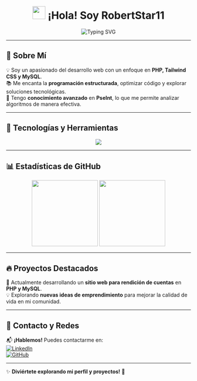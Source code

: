 <h1 align="center"> 
  <img src="https://media.giphy.com/media/hvRJCLFzcasrR4ia7z/giphy.gif" width="35">  
  ¡Hola! Soy RobertStar11
</h1>

<p align="center">
  <img src="https://readme-typing-svg.herokuapp.com?font=Fira+Code&pause=1000&color=00A8A8&center=true&width=500&lines=Desarrollador+Web+%7C+PHP+%7C+MySQL+%7C+Tailwind;Apasionado+por+la+tecnologia%C3%ADa+%7C+Educaci%C3%B3n+%7C+Innovacion%C3%B3n" alt="Typing SVG" />
</p>

---

## 🚀 Sobre Mí
💡 Soy un apasionado del desarrollo web con un enfoque en **PHP, Tailwind CSS y MySQL**.  
📚 Me encanta la **programación estructurada**, optimizar código y explorar soluciones tecnológicas.  
🔧 Tengo **conocimiento avanzado** en **PseInt**, lo que me permite analizar algoritmos de manera efectiva.

---

## 🎯 Tecnologías y Herramientas
<p align="center">
  <img src="https://skillicons.dev/icons?i=php,mysql,tailwind,html,css,js,github" />
</p>

---

## 📊 Estadísticas de GitHub  
<div align="center">
  <img height="180em" src="https://github-readme-stats.vercel.app/api?username=RobertStar11&show_icons=true&theme=tokyonight" />
  <img height="180em" src="https://github-readme-streak-stats.herokuapp.com/?user=RobertStar11&theme=tokyonight" />
</div>

---

## 🔥 Proyectos Destacados  
🚧 Actualmente desarrollando un **sitio web para rendición de cuentas** en **PHP y MySQL**.  
💡 Explorando **nuevas ideas de emprendimiento** para mejorar la calidad de vida en mi comunidad.

---

## 📌 Contacto y Redes
📬 **¡Hablemos!** Puedes contactarme en:  
[![LinkedIn](https://img.shields.io/badge/LinkedIn-%230077B5.svg?style=for-the-badge&logo=linkedin&logoColor=white)](https://www.linkedin.com/in/tuperfil)  
[![GitHub](https://img.shields.io/badge/GitHub-%23121011.svg?style=for-the-badge&logo=github&logoColor=white)](https://github.com/RobertStar11)

---

✨ **Diviértete explorando mi perfil y proyectos!** 🚀  


<!---
RobertStar11/RobertStar11 is a ✨ special ✨ repository because its `README.md` (this file) appears on your GitHub profile.
You can click the Preview link to take a look at your changes.
--->
